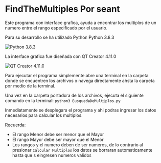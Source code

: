 # FindTheMultiples Por seant
Este programa con interface grafica, ayuda a encontrar los multiplos de un numero entre el rango especificado por el usuario.

Para su desarrollo se ha utilizado Python Python 3.8.3

![Python 3.8.3 ](https://raw.githubusercontent.com/seant-13/FindTheMultiples/master/Documentacion/Captura%20de%20pantalla%20de%202020-07-28%2013-27-11.png)

La interface grafica fue diseñada con QT Creator 4.11.0

![QT Creator 4.11.0 ](https://raw.githubusercontent.com/seant-13/FindTheMultiples/master/Documentacion/Captura%20de%20pantalla%20de%202020-07-28%2013-24-54.png)

Para ejecutar el programa simplemente abre una terminal en la carpeta donde se encuentren los archivos o navega directamente ahsta la carpeta por medio de la terminal.

Una vez en la carpeta portadora de los archivos, ejecuta el siguiente comando en la terminal: 
`
python3 BusquedaDeMultiplos.py
`

Inmediatamente se desplegara el programa y ahi podras ingresar los datos necesarios para calcular los multiplos.

Recuerda:

- El rango Menor debe ser menor que el Mayor
- El rango Mayor debe ser mayor que el Menor
- Los rangos y el numero deben de ser numeros, de lo contrario al presionar `Calcular Multiplos` los datos se borraran automaticamente hasta que s eingresen numeros validos
